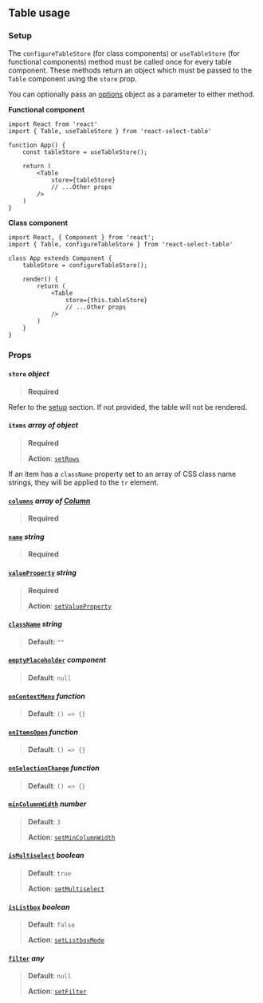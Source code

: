 ## Table usage

### Setup

The `configureTableStore` (for class components) or `useTableStore` (for functional components) method must be called once for every table component. These methods return an object which must be passed to the `Table` component using the `store` prop. 

You can optionally pass an [options](./core.md#options-object) object as a parameter to either method.

**Functional component**

```react
import React from 'react'
import { Table, useTableStore } from 'react-select-table'

function App() {
    const tableStore = useTableStore();
    
    return (
        <Table 
            store={tableStore}
            // ...Other props
        />
    )
}
```

**Class component**

```react
import React, { Component } from 'react';
import { Table, configureTableStore } from 'react-select-table'

class App extends Component {
    tableStore = configureTableStore();

    render() {
        return (
            <Table 
                store={this.tableStore}
                // ...Other props
            />
        )
    }
}
```

### Props

#### `store` *object*

> **Required**

Refer to the [setup](#setup) section. If not provided, the table will not be rendered.

#### `items` _array of object_

> **Required**
>
> **Action**: [`setRows`](./core.md#setrows)

If an item has a `className` property set to an array of CSS class name strings, they will be applied to the `tr` element.

#### [`columns`](./core.md#columns-array-of-column) _array of [Column](./core.md#column-object)_
> **Required**

#### [`name`](./core.md#name-string) _string_
> **Required**

#### [`valueProperty`](./core.md#valueproperty-string) _string_

> **Required**
>
> **Action**: [`setValueProperty`](./core.md#setvalueproperty)

#### [`className`](./core.md#classname-string) _string_

> **Default:** `""`

#### [`emptyPlaceholder`](./core.md#emptyplaceholder-component) _component_

> **Default**: `null`

#### [`onContextMenu`](./core.md#oncontextmenu-function) _function_

>  **Default**: `() => {}`

#### [`onItemsOpen`](./core.md#onitemsopen-function) _function_

> **Default**: `() => {}`

#### [`onSelectionChange`](./core.md#onselectionchange-function) _function_

> **Default**: `() => {}`

#### [`minColumnWidth`](./core.md#mincolumnwidth-number) *number*

> **Default**: `3`
>
> **Action**: [`setMinColumnWidth`](./core.md#setmincolumnwidth)

#### [`isMultiselect`](./core.md#ismultiselect-boolean) *boolean*

> **Default**: `true`
>
> **Action**: [`setMultiselect`](./core.md#setmultiselect)

#### [`isListbox`](./core.md#islistbox-boolean) *boolean*

> **Default**: `false`
>
> **Action**: [`setListboxMode`](./core.md#setlistboxmode)

#### [`filter`](./core.md#filter-any) *any*

> **Default**: `null`
>
> **Action**: [`setFilter`](./core.md#setfilter)
